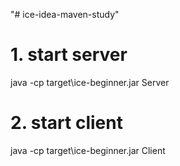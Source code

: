 "# ice-idea-maven-study" 

# 1. start server
java -cp target\ice-beginner.jar Server

# 2. start client
java -cp target\ice-beginner.jar Client